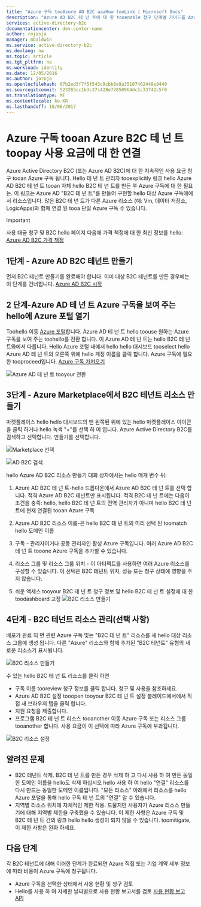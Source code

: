 ```yaml
---
title: "Azure 구독 tooAzure AD B2C aaaHow tooLink | Microsoft Docs"
description: "Azure AD B2C 테 넌 트에 대 한 tooenable 청구 단계별 가이드를 Azure 구독에 있습니다."
services: active-directory-b2c
documentationcenter: dev-center-name
author: rojasja
manager: mbaldwin
ms.service: active-directory-b2c
ms.devlang: na
ms.topic: article
ms.tgt_pltfrm: na
ms.workload: identity
ms.date: 12/05/2016
ms.author: joroja
ms.openlocfilehash: 07b2ed5f7f5f543c9cbb8e9a35107462448e9440
ms.sourcegitcommit: 523283cc1b3c37c428e77850964dc1c33742c5f0
ms.translationtype: MT
ms.contentlocale: ko-KR
ms.lasthandoff: 10/06/2017
---
```

# <a name="linking-an-azure-subscription-tooan-azure-b2c-tenant-toopay-for-usage-charges"></a>Azure 구독 tooan Azure B2C 테 넌 트 toopay 사용 요금에 대 한 연결

Azure Active Directory B2C (또는 Azure AD B2C)에 대 한 지속적인 사용 요금 청구 tooan Azure 구독 됩니다. Hello 테 넌 트 관리자 tooexplicitly 링크 hello Azure AD B2C 테 넌 트 tooan 자체 hello B2C 테 넌 트를 만든 후 Azure 구독에 대 한 필요는.  이 링크는 Azure AD "B2C 테 넌 트"를 만들어 구현할 hello 대상 Azure 구독에에서 리소스입니다. 많은 B2C 테 넌 트가 다른 Azure 리소스 (예: Vm, 데이터 저장소, LogicApps)와 함께 연결 된 tooa 단일 Azure 구독 수 있습니다.


> [!IMPORTANT]
> 사용 대금 청구 및 B2C hello 페이지 다음에 가격 책정에 대 한 최신 정보를 hello: [Azure AD B2C 가격 책정](
https://azure.microsoft.com/pricing/details/active-directory-b2c/)

## <a name="step-1---create-an-azure-ad-b2c-tenant"></a>1단계 - Azure AD B2C 테넌트 만들기
먼저 B2C 테넌트 만들기를 완료해야 합니다. 이미 대상 B2C 테넌트를 만든 경우에는 이 단계를 건너뜁니다. [Azure AD B2C 시작](active-directory-b2c-get-started.md)

## <a name="step-2---open-azure-portal-in-hello-azure-ad-tenant-that-shows-your-azure-subscription"></a>2 단계-Azure AD 테 넌 트 Azure 구독을 보여 주는 hello에 Azure 포털 열기
Toohello 이동 [Azure 포털](https://portal.azure.com)합니다. Azure AD 테 넌 트 hello toouse 원하는 Azure 구독을 보여 주는 toohello를 전환 합니다. 이 Azure AD 테 넌 트는 hello B2C 테 넌 트와에서 다릅니다. Hello Azure 포털 내에서 hello hello 대시보드 tooselect hello Azure AD 테 넌 트의 오른쪽 위에 hello 계정 이름을 클릭 합니다. Azure 구독에 필요한 tooproceed입니다. [Azure 구독 가져오기](https://account.windowsazure.com/signup?showCatalog=True)

![Azure AD 테 넌 트 tooyour 전환](./media/active-directory-b2c-how-to-enable-billing/SelectAzureADTenant.png)

## <a name="step-3---create-a-b2c-tenant-resource-in-azure-marketplace"></a>3단계 - Azure Marketplace에서 B2C 테넌트 리소스 만들기
마켓플레이스 hello hello 대시보드의 맨 왼쪽된 위에 있는 hello 마켓플레이스 아이콘을 클릭 하거나 hello 녹색 "+"를 선택 하 여 엽니다.  Azure Active Directory B2C를 검색하고 선택합니다. 만들기를 선택합니다.

![Marketplace 선택](./media/active-directory-b2c-how-to-enable-billing/marketplace.png)

![AD B2C 검색](./media/active-directory-b2c-how-to-enable-billing/searchb2c.png)

hello Azure AD B2C 리소스 만들기 대화 상자에서는 hello 매개 변수 뒤:

1. Azure AD B2C 테 넌 트-hello 드롭다운에서 Azure AD B2C 테 넌 트를 선택 합니다.  적격 Azure AD B2C 테넌트만 표시됩니다.  적격 B2C 테 넌 트에는 다음이 조건을 충족: hello, hello B2C 테 넌 트의 전역 관리자가 아니며 hello B2C 테 넌 트에 현재 연결된 tooan Azure 구독

2. Azure AD B2C 리소스 이름-은 hello B2C 테 넌 트의 미리 선택 된 toomatch hello 도메인 이름

3. 구독 - 관리자이거나 공동 관리자인 활성 Azure 구독입니다.  여러 Azure AD B2C 테 넌 트 tooone Azure 구독을 추가할 수 있습니다.

4. 리소스 그룹 및 리소스 그룹 위치 - 이 아티팩트를 사용하면 여러 Azure 리소스를 구성할 수 있습니다.  이 선택은 B2C 테넌트 위치, 성능 또는 청구 상태에 영향을 주지 않습니다.

5. 쉬운 액세스 tooyour B2C 테 넌 트 청구 정보 및 hello B2C 테 넌 트 설정에 대 한 toodashboard 고정 ![B2C 리소스 만들기](./media/active-directory-b2c-how-to-enable-billing/createresourceb2c.png)

## <a name="step-4---manage-your-b2c-tenant-resources-optional"></a>4단계 - B2C 테넌트 리소스 관리(선택 사항)
배포가 완료 되 면 관련 Azure 구독 및는 "B2C 테 넌 트" 리소스를 새 hello 대상 리소스 그룹에 생성 됩니다.  다른 "Azure" 리소스와 함께 추가된 "B2C 테넌트" 유형의 새로운 리소스가 표시됩니다.

![B2C 리소스 만들기](./media/active-directory-b2c-how-to-enable-billing/b2cresourcedashboard.png)

수 있는 hello B2C 테 넌 트 리소스를 클릭 하면
- 구독 이름 tooreview 청구 정보를 클릭 합니다. 청구 및 사용을 참조하세요.
- Azure AD B2C 설정 tooopen tooyour B2C 테 넌 트 설정 블레이드에서에서 직접 새 브라우저 탭을 클릭 합니다.
- 지원 요청을 제출합니다.
- 프로그램 B2C 테 넌 트 리소스 tooanother 이동 Azure 구독 또는 리소스 그룹 tooanother 합니다.  사용 요금이 이 선택에 따라 Azure 구독에 부과됩니다.

![B2C 리소스 설정](./media/active-directory-b2c-how-to-enable-billing/b2cresourcesettings.png)

## <a name="known-issues"></a>알려진 문제
- B2C 테넌트 삭제. B2C 테 넌 트를 만든 경우 삭제 하 고 다시 사용 하 여 만든 동일한 도메인 이름을 hello도 삭제 하십시오 hello 사용 하 여 hello "연결" 리소스를 다시 만드는 동일한 도메인 이름입니다.  "모든 리소스" 아래에서 리소스를 hello Azure 포털을 통해 hello 구독 테 넌 트의 "연결" 알 수 있습니다.
- 지역별 리소스 위치에 자체적인 제한 적용.  드물지만 사용자가 Azure 리소스 만들기에 대해 지역별 제한을 구축했을 수 있습니다.  이 제한 사항은 Azure 구독 및 B2C 테 넌 트 간의 링크 hello hello 생성이 되지 않을 수 있습니다. toomitigate,이 제한 사항은 완화 하세요.

## <a name="next-steps"></a>다음 단계
각 B2C 테넌트에 대해 이러한 단계가 완료되면 Azure 직접 또는 기업 계약 세부 정보에 따라 비용이 Azure 구독에 청구됩니다.
- Azure 구독을 선택한 상태에서 사용 현황 및 청구 검토
- Hello를 사용 하 여 자세한 날짜별으로 사용 현황 보고서를 검토 [사용 현황 보고 API](active-directory-b2c-reference-usage-reporting-api.md)

